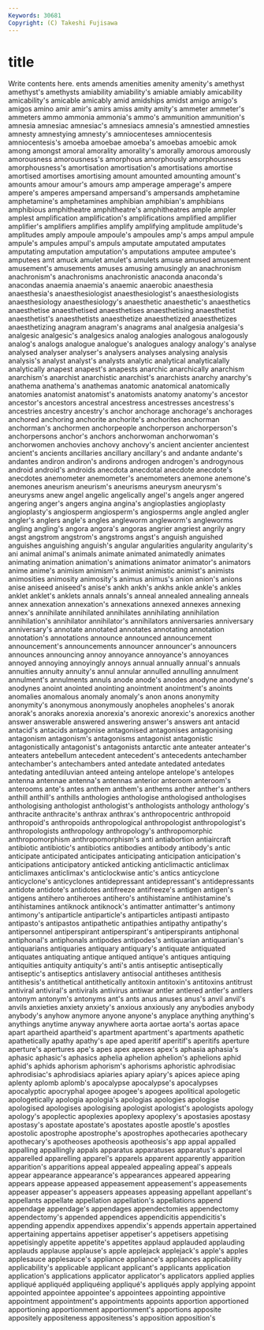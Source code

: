 ```yaml
---
Keywords: 30681 
Copyright: (C) Takeshi Fujisawa
---
```


# title

Write contents here.
ents amends amenities amenity amenity's
amethyst amethyst's amethysts amiability amiability's amiable amiably amicability amicability's amicable
amicably amid amidships amidst amigo amigo's amigos amino amir amir's
amirs amiss amity amity's ammeter ammeter's ammeters ammo ammonia ammonia's
ammo's ammunition ammunition's amnesia amnesiac amnesiac's amnesiacs amnesia's amnestied amnesties
amnesty amnestying amnesty's amniocenteses amniocentesis amniocentesis's amoeba amoebae amoeba's amoebas
amoebic amok among amongst amoral amorality amorality's amorally amorous amorously
amorousness amorousness's amorphous amorphously amorphousness amorphousness's amortisation amortisation's amortisations amortise
amortised amortises amortising amount amounted amounting amount's amounts amour amour's
amours amp amperage amperage's ampere ampere's amperes ampersand ampersand's ampersands
amphetamine amphetamine's amphetamines amphibian amphibian's amphibians amphibious amphitheatre amphitheatre's amphitheatres
ample ampler amplest amplification amplification's amplifications amplified amplifier amplifier's amplifiers
amplifies amplify amplifying amplitude amplitude's amplitudes amply ampoule ampoule's ampoules
amp's amps ampul ampule ampule's ampules ampul's ampuls amputate amputated
amputates amputating amputation amputation's amputations amputee amputee's amputees amt amuck
amulet amulet's amulets amuse amused amusement amusement's amusements amuses amusing
amusingly an anachronism anachronism's anachronisms anachronistic anaconda anaconda's anacondas anaemia
anaemia's anaemic anaerobic anaesthesia anaesthesia's anaesthesiologist anaesthesiologist's anaesthesiologists anaesthesiology anaesthesiology's
anaesthetic anaesthetic's anaesthetics anaesthetise anaesthetised anaesthetises anaesthetising anaesthetist anaesthetist's anaesthetists
anaesthetize anaesthetized anaesthetizes anaesthetizing anagram anagram's anagrams anal analgesia analgesia's
analgesic analgesic's analgesics analog analogies analogous analogously analog's analogs analogue
analogue's analogues analogy analogy's analyse analysed analyser analyser's analysers analyses
analysing analysis analysis's analyst analyst's analysts analytic analytical analyticalally analytically
anapest anapest's anapests anarchic anarchically anarchism anarchism's anarchist anarchistic anarchist's
anarchists anarchy anarchy's anathema anathema's anathemas anatomic anatomical anatomically anatomies
anatomist anatomist's anatomists anatomy anatomy's ancestor ancestor's ancestors ancestral ancestress
ancestresses ancestress's ancestries ancestry ancestry's anchor anchorage anchorage's anchorages anchored
anchoring anchorite anchorite's anchorites anchorman anchorman's anchormen anchorpeople anchorperson anchorperson's
anchorpersons anchor's anchors anchorwoman anchorwoman's anchorwomen anchovies anchovy anchovy's ancient
ancienter ancientest ancient's ancients ancillaries ancillary ancillary's and andante andante's
andantes andiron andiron's andirons androgen androgen's androgynous android android's androids
anecdota anecdotal anecdote anecdote's anecdotes anemometer anemometer's anemometers anemone anemone's
anemones aneurism aneurism's aneurisms aneurysm aneurysm's aneurysms anew angel angelic
angelically angel's angels anger angered angering anger's angers angina angina's
angioplasties angioplasty angioplasty's angiosperm angiosperm's angiosperms angle angled angler angler's
anglers angle's angles angleworm angleworm's angleworms angling angling's angora angora's
angoras angrier angriest angrily angry angst angstrom angstrom's angstroms angst's
anguish anguished anguishes anguishing anguish's angular angularities angularity angularity's ani
animal animal's animals animate animated animatedly animates animating animation animation's
animations animator animator's animators anime anime's animism animism's animist animistic
animist's animists animosities animosity animosity's animus animus's anion anion's anions
anise aniseed aniseed's anise's ankh ankh's ankhs ankle ankle's ankles
anklet anklet's anklets annals annals's anneal annealed annealing anneals annex
annexation annexation's annexations annexed annexes annexing annex's annihilate annihilated annihilates
annihilating annihilation annihilation's annihilator annihilator's annihilators anniversaries anniversary anniversary's annotate
annotated annotates annotating annotation annotation's annotations announce announced announcement announcement's
announcements announcer announcer's announcers announces announcing annoy annoyance annoyance's annoyances
annoyed annoying annoyingly annoys annual annually annual's annuals annuities annuity
annuity's annul annular annulled annulling annulment annulment's annulments annuls anode
anode's anodes anodyne anodyne's anodynes anoint anointed anointing anointment anointment's
anoints anomalies anomalous anomaly anomaly's anon anons anonymity anonymity's anonymous
anonymously anopheles anopheles's anorak anorak's anoraks anorexia anorexia's anorexic anorexic's
anorexics another answer answerable answered answering answer's answers ant antacid
antacid's antacids antagonise antagonised antagonises antagonising antagonism antagonism's antagonisms antagonist
antagonistic antagonistically antagonist's antagonists antarctic ante anteater anteater's anteaters antebellum
antecedent antecedent's antecedents antechamber antechamber's antechambers anted antedate antedated antedates
antedating antediluvian anteed anteing antelope antelope's antelopes antenna antennae antenna's
antennas anterior anteroom anteroom's anterooms ante's antes anthem anthem's anthems
anther anther's anthers anthill anthill's anthills anthologies anthologise anthologised anthologises
anthologising anthologist anthologist's anthologists anthology anthology's anthracite anthracite's anthrax anthrax's
anthropocentric anthropoid anthropoid's anthropoids anthropological anthropologist anthropologist's anthropologists anthropology anthropology's
anthropomorphic anthropomorphism anthropomorphism's anti antiabortion antiaircraft antibiotic antibiotic's antibiotics antibodies
antibody antibody's antic anticipate anticipated anticipates anticipating anticipation anticipation's anticipations
anticipatory anticked anticking anticlimactic anticlimax anticlimaxes anticlimax's anticlockwise antic's antics
anticyclone anticyclone's anticyclones antidepressant antidepressant's antidepressants antidote antidote's antidotes antifreeze
antifreeze's antigen antigen's antigens antihero antiheroes antihero's antihistamine antihistamine's antihistamines
antiknock antiknock's antimatter antimatter's antimony antimony's antiparticle antiparticle's antiparticles antipasti
antipasto antipasto's antipastos antipathetic antipathies antipathy antipathy's antipersonnel antiperspirant antiperspirant's
antiperspirants antiphonal antiphonal's antiphonals antipodes antipodes's antiquarian antiquarian's antiquarians antiquaries
antiquary antiquary's antiquate antiquated antiquates antiquating antique antiqued antique's antiques
antiquing antiquities antiquity antiquity's anti's antis antiseptic antiseptically antiseptic's antiseptics
antislavery antisocial antitheses antithesis antithesis's antithetical antithetically antitoxin antitoxin's antitoxins
antitrust antiviral antiviral's antivirals antivirus antiwar antler antlered antler's antlers
antonym antonym's antonyms ant's ants anus anuses anus's anvil anvil's
anvils anxieties anxiety anxiety's anxious anxiously any anybodies anybody anybody's
anyhow anymore anyone anyone's anyplace anything anything's anythings anytime anyway
anywhere aorta aortae aorta's aortas apace apart apartheid apartheid's apartment
apartment's apartments apathetic apathetically apathy apathy's ape aped aperitif aperitif's
aperitifs aperture aperture's apertures ape's apes apex apexes apex's aphasia
aphasia's aphasic aphasic's aphasics aphelia aphelion aphelion's aphelions aphid aphid's
aphids aphorism aphorism's aphorisms aphoristic aphrodisiac aphrodisiac's aphrodisiacs apiaries apiary
apiary's apices apiece aping aplenty aplomb aplomb's apocalypse apocalypse's apocalypses
apocalyptic apocryphal apogee apogee's apogees apolitical apologetic apologetically apologia apologia's
apologias apologies apologise apologised apologises apologising apologist apologist's apologists apology
apology's apoplectic apoplexies apoplexy apoplexy's apostasies apostasy apostasy's apostate apostate's
apostates apostle apostle's apostles apostolic apostrophe apostrophe's apostrophes apothecaries apothecary
apothecary's apotheoses apotheosis apotheosis's app appal appalled appalling appallingly appals
apparatus apparatuses apparatus's apparel apparelled apparelling apparel's apparels apparent apparently
apparition apparition's apparitions appeal appealed appealing appeal's appeals appear appearance
appearance's appearances appeared appearing appears appease appeased appeasement appeasement's appeasements
appeaser appeaser's appeasers appeases appeasing appellant appellant's appellants appellate appellation
appellation's appellations append appendage appendage's appendages appendectomies appendectomy appendectomy's appended
appendices appendicitis appendicitis's appending appendix appendixes appendix's appends appertain appertained
appertaining appertains appetiser appetiser's appetisers appetising appetisingly appetite appetite's appetites
applaud applauded applauding applauds applause applause's apple applejack applejack's apple's
apples applesauce applesauce's appliance appliance's appliances applicability applicability's applicable applicant
applicant's applicants application application's applications applicator applicator's applicators applied applies
appliqué appliquéd appliquéing appliqué's appliqués apply applying appoint appointed appointee
appointee's appointees appointing appointive appointment appointment's appointments appoints apportion apportioned
apportioning apportionment apportionment's apportions apposite appositely appositeness appositeness's apposition apposition's
